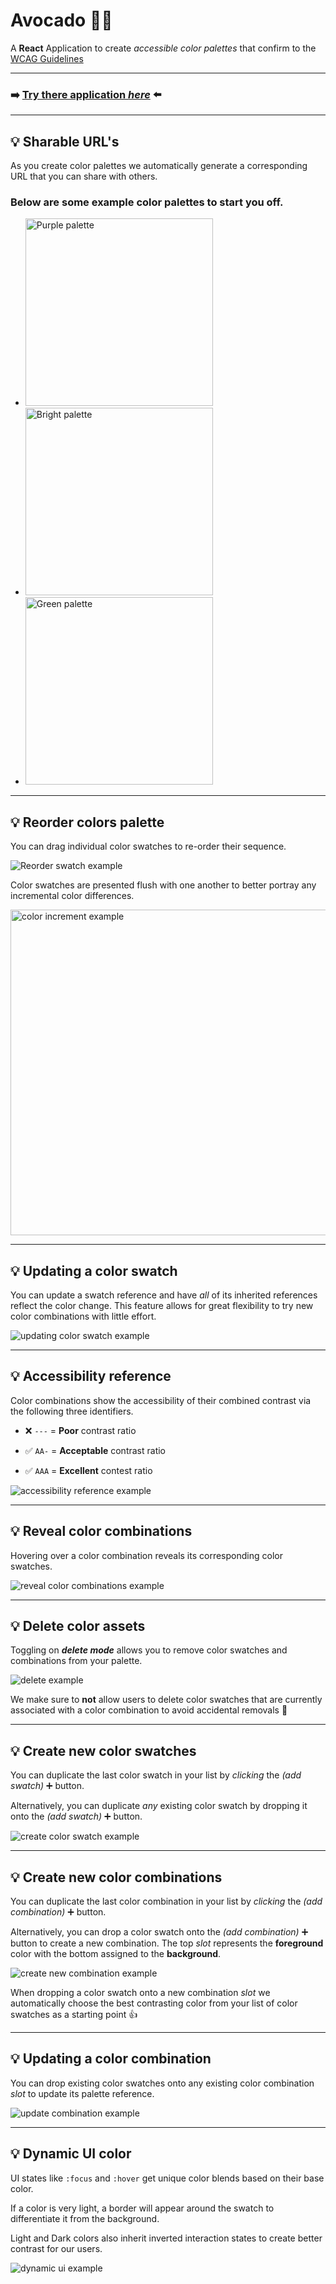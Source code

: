 # Avocado 🥑😋

A **React** Application to create _*accessible color palettes*_ that confirm to the [WCAG Guidelines](https://www.w3.org/TR/WCAG21/)

---

### ➡️ [**Try there application _here_**](https://devonchurch.github.io/avocado/) ⬅️

---

## 💡 Sharable URL's

As you create color palettes we automatically generate a corresponding URL that you can share with others.

### Below are some example color palettes to start you off.

- [<img width="300" alt="Purple palette" src="https://user-images.githubusercontent.com/15273233/70855475-2b166280-1f30-11ea-9786-b640a9fb3a8f.png">](https://devonchurch.github.io/avocado/?s%5B0%5D=%23e6d6d1&s%5B1%5D=%23b0d1dc&s%5B2%5D=%23ada0b2&s%5B3%5D=%236b5a70&s%5B4%5D=%23532e39&c%5B0%5D%5B0%5D=1&c%5B0%5D%5B1%5D=4&c%5B1%5D%5B0%5D=0&c%5B1%5D%5B1%5D=2)
- [<img width="300" alt="Bright palette" src="https://user-images.githubusercontent.com/15273233/70855476-2b166280-1f30-11ea-9e88-393d3d770cd6.png">](https://devonchurch.github.io/avocado/?s%5B0%5D=%23202e42&s%5B1%5D=%2338a8b7&s%5B2%5D=%23f4ebd7&s%5B3%5D=%23f0a06d&s%5B4%5D=%23d65c5b&c%5B0%5D%5B0%5D=1&c%5B0%5D%5B1%5D=0&c%5B1%5D%5B0%5D=0&c%5B1%5D%5B1%5D=3)
- [<img width="300" alt="Green palette" src="https://user-images.githubusercontent.com/15273233/70855477-2b166280-1f30-11ea-9cc9-9eae3b06bfd2.png">](https://devonchurch.github.io/avocado/?s%5B0%5D=%23ddf4a1&s%5B1%5D=%239fd250&s%5B2%5D=%237c8369&s%5B3%5D=%236c695d&s%5B4%5D=%2368444d&c%5B0%5D%5B0%5D=4&c%5B0%5D%5B1%5D=0&c%5B1%5D%5B0%5D=0&c%5B1%5D%5B1%5D=3)

---

## 💡 Reorder colors palette

You can drag individual color swatches to re-order their sequence.

![Reorder swatch example](https://user-images.githubusercontent.com/15273233/70855457-e5599a00-1f2f-11ea-929b-c72174a80052.gif)

Color swatches are presented flush with one another to better portray any incremental color differences.

<img width="521" alt="color increment example" src="https://user-images.githubusercontent.com/15273233/70855515-cf000e00-1f30-11ea-8e07-b1dd70868207.png">

---

## 💡 Updating a color swatch

You can update a swatch reference and have _*all*_ of its inherited references reflect the color change. This feature allows for great flexibility to try new color combinations with little effort.

![updating color swatch example](https://user-images.githubusercontent.com/15273233/70855526-15556d00-1f31-11ea-839c-3c4a284a59ca.gif)

---

## 💡 Accessibility reference

Color combinations show the accessibility of their combined contrast via the following three identifiers.

- ❌ `---` = **Poor** contrast ratio

- ✅ `AA-` = **Acceptable** contrast ratio

- ✅ `AAA` = **Excellent** contest ratio

![accessibility reference example](https://user-images.githubusercontent.com/15273233/70855555-7bda8b00-1f31-11ea-8fe4-98642491a073.gif)

---

## 💡 Reveal color combinations

Hovering over a color combination reveals its corresponding color swatches.

![reveal color combinations example](https://user-images.githubusercontent.com/15273233/70855561-a9273900-1f31-11ea-86da-f4d14b1145a7.gif)

---

## 💡 Delete color assets

Toggling on _**delete mode**_ allows you to remove color swatches and combinations from your palette.

![delete example](https://user-images.githubusercontent.com/15273233/70855571-c9ef8e80-1f31-11ea-9d6c-0864c9f4120a.gif)

We make sure to **not** allow users to delete color swatches that are currently associated with a color combination to avoid accidental removals 👏

---

## 💡 Create new color swatches

You can duplicate the last color swatch in your list by _clicking_ the _(add swatch)_ ➕ button.

Alternatively, you can duplicate _any_ existing color swatch by dropping it onto the _(add swatch)_ ➕ button.

![create color swatch example](https://user-images.githubusercontent.com/15273233/70855521-ee973680-1f30-11ea-882b-c7c8f5c1fd1c.gif)

---

## 💡 Create new color combinations

You can duplicate the last color combination in your list by _clicking_ the _(add combination)_ ➕ button.

Alternatively, you can drop a color swatch onto the _(add combination)_ ➕ button to create a new combination. The top _slot_ represents the **foreground** color with the bottom assigned to the **background**.

![create new combination example](https://user-images.githubusercontent.com/15273233/70855578-07541c00-1f32-11ea-8d2d-d20bdd92ca3e.gif)

When dropping a color swatch onto a new combination _slot_ we automatically choose the best contrasting color from your list of color swatches as a starting point 👍

---

## 💡 Updating a color combination

You can drop existing color swatches onto any existing color combination _slot_ to update its palette reference.

![update combination example](https://user-images.githubusercontent.com/15273233/70855588-323e7000-1f32-11ea-8b99-4051532538d1.gif)

---

## 💡 Dynamic UI color

UI states like `:focus` and `:hover` get unique color blends based on their base color.

If a color is very light, a border will appear around the swatch to differentiate it from the background.

Light and Dark colors also inherit inverted interaction states to create better contrast for our users.

![dynamic ui example](https://user-images.githubusercontent.com/15273233/70855594-51d59880-1f32-11ea-87b0-010308e96b9b.gif)
